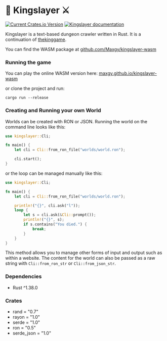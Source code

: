 # 👑 Kingslayer ⚔️

[![Current Crates.io Version](https://img.shields.io/crates/v/kingslayer)](https://crates.io/crates/kingslayer)
[![Kingslayer documentation](https://docs.rs/kingslayer/badge.svg)](https://docs.rs/kingslayer)

Kingslayer is a text-based dungeon crawler written in Rust. It is a continuation of [thekinggame](https://github.com/Maxgy/thekinggame).

You can find the WASM package at [github.com/Maxgy/kingslayer-wasm](https://github.com/Maxgy/kingslayer-wasm)

### Running the game

You can play the online WASM version here: [maxgy.github.io/kingslayer-wasm](https://maxgy.github.io/kingslayer-wasm/)

or clone the project and run:
```
cargo run --release
```

### Creating and Running your own World

Worlds can be created with RON or JSON. Running the world on the command line looks like this:
```rust
use kingslayer::Cli;

fn main() {
    let cli = Cli::from_ron_file("worlds/world.ron");

    cli.start();
}
```
or the loop can be managed manually like this:
```rust
use kingslayer::Cli;

fn main() {
    let cli = Cli::from_ron_file("worlds/world.ron");

    println!("{}", cli.ask("l"));
    loop {
        let s = cli.ask(&Cli::prompt());
        println!("{}", s);
        if s.contains("You died.") {
            break;
        }
    }
}
```
This method allows you to manage other forms of input and output such as within a website. The content for the world can also be passed as a raw string with `Cli::from_ron_str` or `Cli::from_json_str`.

### Dependencies
* Rust ^1.38.0

### Crates
* rand = "0.7"
* rayon = "1.0"
* serde = "1.0"
* ron = "0.5"
* serde_json = "1.0"
